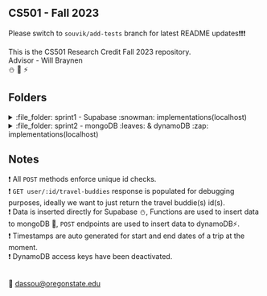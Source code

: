 ## CS501 - Fall 2023

Please switch to `souvik/add-tests` branch for latest README updates:exclamation::exclamation::exclamation:

This is the CS501 Research Credit Fall 2023 repository.<br>
Advisor - Will Braynen<br>
:snowman: :leaves: :zap:

## Folders

<!-- SPRINT1 - SUPABASE  -->
<details>
	<summary>:file_folder: sprint1 - Supabase :snowman: implementations(localhost)</summary>

- Endpoints

	- `GET /users` :busts_in_silhouette: 
		<details><summary>Example value</summary>

		```json
		[
		  {
		    "id": "52d5d3de-9e54-4847-a56d-540f1a30e4e6",
		    "name": "Souvik Das",
		    "email": "dassou@oregonstate.edu"
		  },
		  {
		    "id": "f1b14023-6fed-4f75-800f-f16231420c4b",
		    "name": "Sahana N H",
		    "email": "sahananh@gmail.com"
		  }
		]
		```
		</details>

		<details><summary>Schema</summary>

		##### Schema
		> | name | data type | description |
		> |------|-----------|-------------|
		> | id | UUID | User's unique id(auto generated) | 
		> | name | String | User's name |
		> | email| String | User's email |

		</details>
	
	- `GET /trips` :mount_fuji:
		<details><summary>Example value</summary>

		```json
		[
		  {
		    "id": "2100e8ef-07a4-4935-9c65-d8ddc4d25aa2",
		    "name": "City of Joy",
		    "destination": "Kolkata",
		    "start date": "2023-10-25",
		    "end date": "2023-10-31"
		  }
		]
		```
		</details>

		<details><summary>Schema</summary>

		##### Schema
		> | name | data type | description |
		> |------|-----------|-------------|
		> | id | UUID | User's unique id(auto generated) | 
		> | name | String | Trip name |
		> | destination | String | Trip destination |
		> | start_date | Date(yyyy/mm/dd) | Trip start date |
		> | end_date | Date(yyyy/mm/dd) | Trip end date |

		</details>

	- `GET /user/:id`:bust_in_silhouette:
		<details><summary>Example value</summary>

		```json
		{
		  "id": "f1b14023-6fed-4f75-800f-f16231420c4b",
		  "name": "Sahana N H",
		  "email": "sahananh@gmail.com"
		}
		```
		##### Parameters
		> | name | type | data type | description |
		> |------|------|-----------|-------------|
		> | id | required | ObjectId | User's unique id | 

		</details>

		<details><summary>Schema</summary>

		##### Schema
		> | name | data type | description |
		> |------|-----------|-------------|
		> | id | UUID | User's unique id(auto generated) | 
		> | name | String | User's name |
		> | email| String | User's email |

		</details>

	- `GET /user/:id/travel-buddies` :couple:
		<details><summary>Example value</summary>

		```json
		[
		  {
		    "user_id": "52d5d3de-9e54-4847-a56d-540f1a30e4e6"
		  },
		  {
		    "user_id": "f1b14023-6fed-4f75-800f-f16231420c4b"
		  }
		]
		```
		##### Parameters
		> | name | type | data type | description |
		> |------|------|-----------|-------------|
		> | id | required | ObjectId | User's unique id | 

		</details>	

		<details><summary>Schema</summary>

		##### Schema
		> | name | data type | description |
		> |------|-----------|-------------|
		> | user_id | UUID | User's unique id(auto generated) | 

		</details>
</details> 

<!-- SPRINT2  -->
<details>
	<summary>:file_folder: sprint2 - mongoDB :leaves: & dynamoDB :zap: implementations(localhost)</summary>

<!-- MONGODB -->
<details>
	<summary>:file_folder: mongoDB :leaves: implementations(localhost)</summary>

- Endpoints

	- `GET /users` :busts_in_silhouette:
		<details><summary>Example value</summary>

		```json
		[
		    {
		        "_id": "654c57ecf6a7c45d94bde724",
		        "name": "Souvik Das",
		        "email": "dassou@oregonstate.edu",
		        "__v": 0
		    }
		]
		```
		</details>

		<details><summary>Schema</summary>

		##### Schema
		> | name | data type | description |
		> |------|-----------|-------------|
		> | id | ObjectId | User's unique id(auto generated) | 
		> | name | String | User's name |
		> | email| String | User's email |
		> | v | Int32 | Auto generated by mongo |

		</details>

	- `GET /trips` :mount_fuji:
		<details><summary>Example value</summary>

		```json
		[
		    {
		        "_id": "654c599013abf7ec721ded18",
		        "name": "COJ2",
		        "destination": "Kolkata",
		        "start_date": "2000-01-01T08:00:00.000Z",
		        "end_date": "2000-01-01T08:00:00.000Z",
		        "__v": 0
		    },
		    {
		        "_id": "6551c42c9618b7ba0ad0457b",
		        "name": "COJ3",
		        "destination": "Kolkata",
		        "start_date": "2023-11-13T06:37:32.059Z",
		        "end_date": "2023-12-13T06:37:32.059Z",
		        "__v": 0
		    }
		]
		```
		</details>

		<details><summary>Schema</summary>

		##### Schema
		> | name | data type | description |
		> |------|-----------|-------------|
		> | id | ObjectId | Trip's unique id(auto generated) | 
		> | name | String | Trip name |
		> | destination| String | Trip destination |
		> | start_date | Date | Trip start date | 
		> |end_date | Date | Trip end date |
		> | v | Int32 | Auto generated by mongo |

		</details>

	- `GET /user/:id` :bust_in_silhouette:
		<details><summary>Example value</summary>

		```json
		{
		    "_id": "654c57ecf6a7c45d94bde724",
		    "name": "Souvik Das",
		    "email": "dassou@oregonstate.edu",
		    "__v": 0
		}
		```
		##### Parameters
		> | name | type | data type | description |
		> |------|------|-----------|-------------|
		> | id | required | ObjectId | User's unique id | 

		</details>

		<details><summary>Schema</summary>

		##### Schema
		> | name | data type | description |
		> |------|-----------|-------------|
		> | id | ObjectId | User's unique id(auto generated) | 
		> | name | String | User's name |
		> | email| String | User's email |
		> | v | Int32 | Auto generated by mongo |

		</details>

	- `GET /user/:id/travel-buddies` :couple:
		<details><summary>Example value</summary>

		```json
		[
		    {
		        "_id": "654c5f689096ee8a9cd068b7",
		        "trip_id": {
		            "_id": "6551c42c9618b7ba0ad0457b",
		            "name": "COJ3",
		            "destination": "Kolkata",
		            "start_date": "2023-11-13T06:37:32.059Z",
		            "end_date": "2023-12-13T06:37:32.059Z",
		            "__v": 0
		        },
		        "user_id": [
		            {
		                "_id": "654c57ecf6a7c45d94bde724",
		                "name": "Souvik Das",
		                "email": "dassou@oregonstate.edu",
		                "__v": 0
		            },
		            {
		                "_id": "654c58029e6615488e031906",
		                "name": "Sahana NH",
		                "email": "sahana@oregonstate.edu",
		                "__v": 0
		            }
		        ]
		    }
		]	
		``` 
		##### Parameters
		> | name | type | data type | description |
		> |------|------|-----------|-------------|
		> | id | required | ObjectId | User's unique id |

		</details>

		<details><summary>Schema</summary>

		##### Schema
		> | name | data type | description |
		> |------|-----------|-------------|
		> | id | ObjectId | Relation's unique id(auto generated) | 
		> | trip_id | JSON | Refer to `/trips` schema |
		> | user_id| [JSON] | Refer to `/users` or `user` schema |

		</details>	
</details>

<!-- DYNAMODB -->
<details>
	<summary>:file_folder: dynamoDB :zap: implementations(localhost)</summary>

- Endpoints

	- `POST /createUser` :diamond_shape_with_a_dot_inside:
		<details><summary>Example body</summary>

		```json
		{
		  "name": "Biswajit Das",
		  "email": "bis@email.com"
		}
		``` 
		##### Parameters
		> | name | type | data type | description |
		> |------|------|-----------|-------------|
		> | id | not required | UUID | User's unique id(auto generated) | 
		> | name | required | String | User's name |
		> | email| required | String | User's email |

		</details>

	- `POST /createTrip` :diamond_shape_with_a_dot_inside:
		<details><summary>Example body</summary>

		```json
		{
			"name": "City of Joy",
			"dest": "Kolkata"
		}
		``` 
		##### Parameters
		> | name | type | data type | description |
		> |------|------|-----------|-------------|
		> | id | not required | UUID | Trip's unique id(auto generated) |
		> | name | required | String | Trip name |
		> | dest | required | String | Trip destination |
		> | start | not required | Date | Trip start date(auto generated atm) |
		> | end | not required | Date | Trip end date(auto generated atm) | 

		</details>

	- `POST /createRelation` :diamond_shape_with_a_dot_inside:
		<details><summary>Example body</summary>

		```json
		{
		  "trip_id": "f056f220-6e99-49f9-82d3-4ebe1d153509",
		  "user_id": "[eeb8d75c-502f-4ef3-be15-1febf4e486d3, 4fe96572-cb5c-43e8-91f4-2c4973b25f2b]"
		}
		``` 
		##### Parameters
		> | name | type | data type | description |
		> |------|------|-----------|-------------|
		> | id | not required | UUID | Relation's unique id(auto generated) |
		> | trip_id | required | UUID | Trip's unique id |
		> | user_id | required | [UUID] | An array of user_id of the users who went on the trip | 

		</details>

	- `GET /users` :busts_in_silhouette:
		<details><summary>Example value</summary>

		```json
		[
		    {
		        "email": "bis@email.com",
		        "id": "4fe96572-cb5c-43e8-91f4-2c4973b25f2b",
		        "name": "Biswajit Das"
		    },
		    {
		        "email": "jeff@oregonstate.edu",
		        "id": "eeb8d75c-502f-4ef3-be15-1febf4e486d3",
		        "name": "Jeff"
		    }
		]
		```
		</details>

		<details><summary>Schema</summary>

		##### Schema
		> | name | data type | description |
		> |------|-----------|-------------|
		> | id | UUID | User's unique id(auto generated) | 
		> | name | String | User's name |
		> | email| String | User's email |

		</details>

	- `GET /trips` :mount_fuji:
		<details><summary>Example value</summary>

		```json
		[
		    {
		        "end": "2023-12-13T22:49:30.534Z",
		        "id": "f056f220-6e99-49f9-82d3-4ebe1d153509",
		        "name": "MS in US",
		        "start": "2023-11-13T22:49:30.534Z",
		        "dest": "Corvallis, OR"
		    }
		]
		```
		</details>

		<details><summary>Schema</summary>

		##### Schema
		> | name | data type | description |
		> |------|-----------|-------------|
		> | id | ObjectId | Trip's unique id(auto generated) | 
		> | name | String | Trip name |
		> | dest| String | Trip destination |
		> | start | Date | Trip start date | 
		> |end | Date | Trip end date |

		</details>

	- `GET /user/:id` :bust_in_silhouette:
		<details><summary>Example value</summary>

		```json
		{
		    "email": "bis@email.com",
		    "id": "4fe96572-cb5c-43e8-91f4-2c4973b25f2b",
		    "name": "Biswajit Das"
		}
		```
		##### Parameters
		> | name | type | data type | description |
		> |------|------|-----------|-------------|
		> | id | required | UUID | User's unique id | 

		</details>

		<details><summary>Schema</summary>

		##### Schema
		> | name | data type | description |
		> |------|-----------|-------------|
		> | id | UUID | User's unique id(auto generated) | 
		> | name | String | User's name |
		> | email| String | User's email |

		</details>

	- `GET /user/:id/travel-buddies` :couple:
		<details><summary>Example value</summary>

		```json
		[
		    {
		        "user_id": "[eeb8d75c-502f-4ef3-be15-1febf4e486d3, 4fe96572-cb5c-43e8-91f4-2c4973b25f2b]",
		        "trip_id": "f056f220-6e99-49f9-82d3-4ebe1d153509",
		        "id": "ab44022f-04f9-402a-a775-e60717a4d324"
		    }
		]	
		``` 
		##### Parameters
		> | name | type | data type | description |
		> |------|------|-----------|-------------|
		> | id | required | ObjectId | User's unique id |

		</details>

		<details><summary>Schema</summary>

		##### Schema
		> | name | data type | description |
		> |------|-----------|-------------|
		> | id | UUID | Relation's unique id(auto generated) | 
		> | trip_id | UUID | Trip's unique id |
		> | user_id| [UUID] | An array of travel-buddies unique id  |

		</details>

</details>

</details>

## Notes

:exclamation: All `POST` methods enforce unique id checks.<br>
:exclamation: `GET user/:id/travel-buddies` response is populated for debugging purposes, ideally we want to just return the travel buddie(s) id(s).<br>
:exclamation: Data is inserted directly for Supabase :snowman:, Functions are used to insert data to mongoDB :leaves:, `POST` endpoints are used to insert data to dynamoDB:zap:.<br>
:exclamation: Timestamps are auto generated for start and end dates of a trip at the moment.<br>
:exclamation: DynamoDB access keys have been deactivated.<br><br>


:email: dassou@oregonstate.edu

